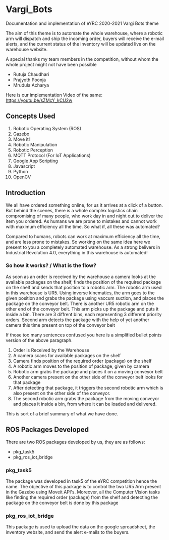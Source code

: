 # Vargi_Bots
Documentation and implementation of eYRC 2020-2021 Vargi Bots theme

The aim of this theme is to automate the whole warehouse, where a robotic arm will dispatch and ship the incoming order, buyers will receive the e-mail alerts, and the current status of the inventory will be updated live on the warehouse website.

A special thanks my team members in the competition, without whom the whole project might not have been possible
* Rutuja Chaudhari
* Prajyoth Poonja
* Mrudula Acharya

Here is our implementation Video of the same:
https://youtu.be/sZMcY_kCU2w

## Concepts Used

1. Robotic Operating System (ROS)
2. Gazebo
3. Move it!
4. Robotic Manipulation
5. Robotic Perception
6. MQTT Protocol (For IoT Applications)
7. Google App Scripting
8. Javascript
9. Python
10. OpenCV


## Introduction

We all have ordered something online, for us it arrives at a click
of a button. But behind the scenes, there is a whole complex
logistics chain compromising of many people, who work day in
and night out to deliver the item you ordered. As humans we are
prone to mistakes and cannot work with maximum efficiency all the
time. So what if, all these was automated?

Compared to humans, robots can work at maximum efficiency all the
time, and are less prone to mistakes. So working on the same idea 
here we present to you a completely automated warehouse. As a strong
belivers in Industrial Revolution 4.0, everything in this warehouse
is automated!

### So how it works? / What is the flow?

As soon as an order is received by the warehouse a camera looks at 
the available packages on the shelf, finds the position of the
required package on the shelf and sends that position to a robotic 
arm. The robotic arm used in this warehouse is UR5. Using inverse 
kinematics, the arm goes to the given position and grabs the package 
using vaccum suction, and places the package on the conveyor belt. 
There is another UR5 robotic arm on the other end of the conveyor belt. 
This arm picks up the package and puts it inside a bin. There are 3 
diffrent bins, each representing 3 different priority orders. 
Second arm detects the package with the help of yet another camera this
time present on top of the conveyor belt

If those too many sentences confused you here is a simplified bullet 
points version of the above paragraph.

1. Order is Received by the Warehouse
2. A camera scans for available packages on the shelf
3. Camera finds position of the required order (package) on the shelf
4. A robotic arm moves to the position of package, given by camera
5. Robotic arm grabs the package and places it on a moving conveyor belt
6. Another camera present on the other side of the conveyor belt looks for that package
7. After detecting that package, it triggers the second robotic arm which is also present on the other side of the conveyor.
8. The second robotic arm grabs the package from the moving conveyor and places it inside a bin, from where it can be loaded and delivered.

This is sort of a brief summary of what we have done.

## ROS Packages Developed
There are two ROS packages developed by us, they are as follows:

* pkg_task5
* pkg_ros_iot_bridge

### pkg_task5
The package was developed in task5 of the eYRC competition hence the name. The objective of this package is to control the two UR5 Arm present in the Gazebo using Moveit API's. Moreover, all the Computer Vision tasks like finding the required order (package) from the shelf and detecting the package on the conveyor belt is done by this package

### pkg_ros_iot_bridge
This package is used to upload the data on the google spreadsheet, the inventory website, and send the alert e-mails to the buyers.
